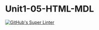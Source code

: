 # Unit1-05-HTML-MDL
[![GitHub's Super Linter](https://github.com/ICS20-Programming-JulienL/Unit1-05-HTML-MDL/workflows/GitHub's%20Super%20Linter/badge.svg)](https://github.com/ICS20-Programming-JulienL/Unit1-05-HTML-MDL/actions)

